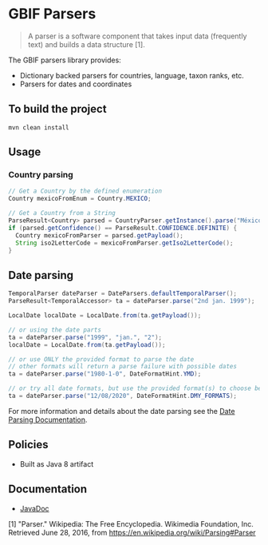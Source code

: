 # GBIF Parsers

> A parser is a software component that takes input data (frequently text) and builds a data structure [1].

The GBIF parsers library provides:
* Dictionary backed parsers for countries, language, taxon ranks, etc.
* Parsers for dates and coordinates

## To build the project
```
mvn clean install
```

## Usage
### Country parsing
```java
// Get a Country by the defined enumeration
Country mexicoFromEnum = Country.MEXICO;

// Get a Country from a String
ParseResult<Country> parsed = CountryParser.getInstance().parse("México");
if (parsed.getConfidence() == ParseResult.CONFIDENCE.DEFINITE) {
  Country mexicoFromParser = parsed.getPayload();
  String iso2LetterCode = mexicoFromParser.getIso2LetterCode();
}
```

## Date parsing

```java
TemporalParser dateParser = DateParsers.defaultTemporalParser();
ParseResult<TemporalAccessor> ta = dateParser.parse("2nd jan. 1999");

LocalDate localDate = LocalDate.from(ta.getPayload());

// or using the date parts
ta = dateParser.parse("1999", "jan.", "2");
localDate = LocalDate.from(ta.getPayload());

// or use ONLY the provided format to parse the date
// other formats will return a parse failure with possible dates
ta = dateParser.parse("1980-1-0", DateFormatHint.YMD);

// or try all date formats, but use the provided format(s) to choose between ambiguous formats.
ta = dateParser.parse("12/08/2020", DateFormatHint.DMY_FORMATS);
```
For more information and details about the date parsing see the [Date Parsing Documentation](/assets/DateParsingDocumentation.md).

## Policies
 * Built as Java 8 artifact

## Documentation
 * [JavaDoc](https://gbif.github.io/parsers/apidocs/)

[1] "Parser." Wikipedia: The Free Encyclopedia. Wikimedia Foundation, Inc. Retrieved June 28, 2016, from <https://en.wikipedia.org/wiki/Parsing#Parser>
